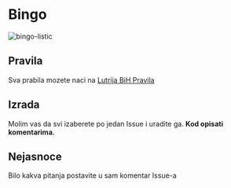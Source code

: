 # Bingo
![bingo-listic](https://user-images.githubusercontent.com/59808877/235364791-77df40b6-171f-4217-b433-dead1eef332f.png)

## Pravila
Sva prabila mozete naci na [Lutrija BiH Pravila](https://www.lutrijabih.ba/igre/loto-639/?title=loto-639)


## Izrada
Molim vas da svi izaberete po jedan Issue i uradite ga. **Kod opisati komentarima.**

## Nejasnoce
Bilo kakva pitanja postavite u sam komentar Issue-a
